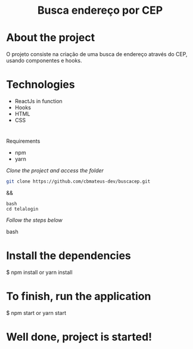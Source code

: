 <h1 align="center">
	Busca endereço por CEP
</h1>

# About the project
O projeto consiste na criação de uma busca de endereço através do CEP, usando componentes e hooks.

# Technologies
- ReactJs in function
- Hooks
- HTML
- CSS

#



Requirements
- npm
- yarn


*Clone the project and access the folder*

```bash
git clone https://github.com/cbmateus-dev/buscacep.git
```

&&
```
bash
cd telalogin
```


*Follow the steps below*

bash
# Install the dependencies
$ npm install or yarn install

# To finish, run the application
$ npm start or yarn start

# Well done, project is started!
```
